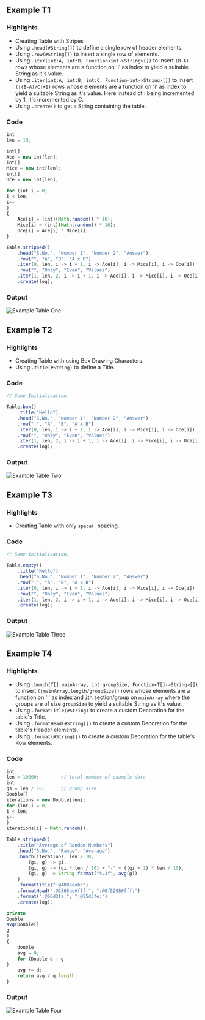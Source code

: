 ## Example T1

### Highlights

* Creating Table with Stripes
* Using `.head(#String[])` to define a single row of header elements.
* Using `.row(#String[])` to insert a single row of elements.
* Using `.iter(int:A, int:B, Function<int->String>[])` to insert `(B-A)` rows whose elements are a function on 'i' as
  index to yield a suitable String as it's value.
* Using `.iter(int:A, int:B, int:C, Function<int->String>[])` to insert `(⌊(B-A)/C⌋+1)` rows whose elements are a
  function on 'i' as index to yield a suitable String as it's value. Here instead of i being incremented by 1, it's
  incremented by C.
* Using `.create()` to get a String containing the table.

### Code

```js
int
len = 10;

int[]
Ace = new int[len];
int[]
Mice = new int[len];
int[]
Oce = new int[len];

for (int i = 0;
i < len;
i++
)
{
    Ace[i] = (int)(Math.random() * 10);
    Mice[i] = (int)(Math.random() * 10);
    Oce[i] = Ace[i] * Mice[i];
}

Table.stripped()
    .head("S.No.", "Number 1", "Number 2", "Answer")
    .row("", "A", "B", "A x B")
    .iter(0, len, i -> i + 1, i -> Ace[i], i -> Mice[i], i -> Oce[i])
    .row("", "Only", "Even", "Values")
    .iter(1, len, 2, i -> i + 1, i -> Ace[i], i -> Mice[i], i -> Oce[i])
    .create(log);
```

### Output

![Example Table One](../resources/images/T1.png)

## Example T2

### Highlights

* Creating Table with using Box Drawing Characters.
* Using `.title(#String)` to define a Title.

### Code

```js
// Same Initialisation

Table.box()
    .title("Hello")
    .head("S.No.", "Number 1", "Number 2", "Answer")
    .row("!", "A", "B", "A x B")
    .iter(0, len, i -> i + 1, i -> Ace[i], i -> Mice[i], i -> Oce[i])
    .row("", "Only", "Even", "Values")
    .iter(1, len, 2, i -> i + 1, i -> Ace[i], i -> Mice[i], i -> Oce[i])
    .create(log);
```

### Output

![Example Table Two](../resources/images/T2.png)

## Example T3

### Highlights

* Creating Table with only `space`/` ` spacing.

### Code

```js
// Same initialisation.

Table.empty()
    .title("Hello")
    .head("S.No.", "Number 1", "Number 2", "Answer")
    .row("!", "A", "B", "A x B")
    .iter(0, len, i -> i + 1, i -> Ace[i], i -> Mice[i], i -> Oce[i])
    .row("", "Only", "Even", "Values")
    .iter(1, len, 2, i -> i + 1, i -> Ace[i], i -> Mice[i], i -> Oce[i])
    .create(log);
```

### Output

![Example Table Three](../resources/images/T3.png)

## Example T4

### Highlights

* Using `.bunch(T[]:mainArray, int:groupSize, Function<T[]->String>[])` to insert `(⌊mainArray.length/groupSize⌋)` rows
  whose elements are a function on 'i' as index and `i`th section/group on `mainArray` where the groups are of
  size `groupSize` to yield a suitable String as it's value.
* Using `.formatTitle(#String)` to create a custom Decoration for the table's Title.
* Using `.formatHead(#String[])` to create a custom Decoration for the table's Header elements.
* Using `.format(#String[])` to create a custom Decoration for the table's Row elements.

### Code

```js
int
len = 10000;        // total number of example data
int
gs = len / 10;      // group size
Double[]
iterations = new Double[len];
for (int i = 0;
i < len;
i++
)
iterations[i] = Math.random();

Table.stripped()
    .title("Average of Random Numbers")
    .head("S.No.", "Range", "Average")
    .bunch(iterations, len / 10,
        (gi, g) -> gi,
        (gi, g) -> (gi * len / 10) + "-" + ((gi + 1) * len / 10),
        (gi, g) -> String.format("%.3f", avg(g))
    )
    .formatTitle(":@4085eeb:")
    .formatHead(":@2565ae#fff:", ":@0f5298#fff:")
    .format(":@66d3fa:", ":@55d3fe:")
    .create(log);
```

```js
private
Double
avg(Double[]
g
)
{
    double
    avg = 0;
    for (Double d : g
)
    avg += d;
    return avg / g.length;
}
```

### Output

![Example Table Four](../resources/images/T4.png)

